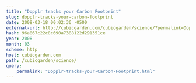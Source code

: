 ```yaml
---
title: "Dopplr tracks your Carbon Footprint"
slug: dopplr-tracks-your-carbon-footprint
date: 2008-03-18 00:02:36 -0500
external-url: http://cubicgarden.com/cubicgarden/science/?permalink=Dopplr-tracks-your-Carbon-Footprint.html
hash: 96a867c22c8c690a7388122d291351ce
year: 2008
month: 03
scheme: http
host: cubicgarden.com
path: /cubicgarden/science/
query:
    permalink: "Dopplr-tracks-your-Carbon-Footprint.html"
---
```



